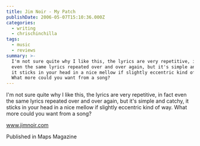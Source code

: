 ```yaml
---
title: Jim Noir - My Patch
publishDate: 2006-05-07T15:10:36.000Z
categories:
  - writing
  - chrischinchilla
tags:
  - music
  - reviews
summary: >-
  I'm not sure quite why I like this, the lyrics are very repetitive, in fact
  even the same lyrics repeated over and over again, but it's simple and catchy,
  it sticks in your head in a nice mellow if slightly eccentric kind of way.
  What more could you want from a song?
---
```


I'm not sure quite why I like this, the lyrics are very repetitive, in fact even the same lyrics repeated over and over again, but it's simple and catchy, it sticks in your head in a nice mellow if slightly eccentric kind of way. What more could you want from a song?

<a href='https://www.jimnoir.com' target='_blank'>www.jimnoir.com</a>

Published in Maps Magazine
